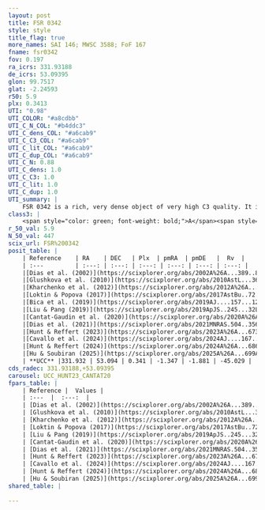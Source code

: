 ```yaml
---
layout: post
title: FSR 0342
style: style
title_flag: true
more_names: SAI 146; MWSC 3588; FoF 167
fname: fsr0342
fov: 0.197
ra_icrs: 331.93188
de_icrs: 53.09395
glon: 99.7517
glat: -2.24593
r50: 5.9
plx: 0.3413
UTI: "0.98"
UTI_COLOR: "#a8cdbb"
UTI_C_N_COL: "#b4ddc3"
UTI_C_dens_COL: "#a6cab9"
UTI_C_C3_COL: "#a6cab9"
UTI_C_lit_COL: "#a6cab9"
UTI_C_dup_COL: "#a6cab9"
UTI_C_N: 0.88
UTI_C_dens: 1.0
UTI_C_C3: 1.0
UTI_C_lit: 1.0
UTI_C_dup: 1.0
UTI_summary: |
    FSR 0342 is a rich, very dense object of very high C3 quality. It is very well-studied in the literature.
class3: |
    <span style="color: green; font-weight: bold;">A</span><span style="color: green; font-weight: bold;">A</span>
r_50_val: 5.9
N_50_val: 447
scix_url: FSR%200342
posit_table: |
    | Reference    | RA    | DEC   | Plx  | pmRA  | pmDE   |  Rv  |
    | :---         | :---: | :---: | :---: | :---: | :---: | :---: |
    |[Dias et al. (2002)](https://scixplorer.org/abs/2002A%26A...389..871D) | 331.921 | 53.129 | -- | -4.3 | -3.23 | -- |
    |[Glushkova et al. (2010)](https://scixplorer.org/abs/2010AstL...36...75G) | 331.911 | 53.102 | -- | -- | -- | -- |
    |[Kharchenko et al. (2012)](https://scixplorer.org/abs/2012A%26A...543A.156K) | 331.971 | 53.117 | -- | -3.45 | -0.7 | -- |
    |[Loktin & Popova (2017)](https://scixplorer.org/abs/2017AstBu..72..257L) | 331.875 | 53.116 | -- | -4.057 | -1.994 | -- |
    |[Bica et al. (2019)](https://scixplorer.org/abs/2019AJ....157...12B) | 331.907 | 53.102 | -- | -- | -- | -- |
    |[Liu & Pang (2019)](https://scixplorer.org/abs/2019ApJS..245...32L) | 331.954 | 53.101 | 0.342 | -1.403 | -1.842 | -- |
    |[Cantat-Gaudin et al. (2020)](https://scixplorer.org/abs/2020A%26A...640A...1C) | 331.931 | 53.104 | 0.343 | -1.346 | -1.837 | -- |
    |[Dias et al. (2021)](https://scixplorer.org/abs/2021MNRAS.504..356D) | 331.933 | 53.11 | 0.344 | -1.338 | -1.828 | -44.058 |
    |[Hunt & Reffert (2023)](https://scixplorer.org/abs/2023A%26A...673A.114H) | 331.925 | 53.094 | 0.34 | -1.349 | -1.889 | -41.696 |
    |[Cavallo et al. (2024)](https://scixplorer.org/abs/2024AJ....167...12C) | 331.911 | 53.078 | 0.342 | -- | -- | -- |
    |[Hunt & Reffert (2024)](https://scixplorer.org/abs/2024A%26A...686A..42H) | 331.925 | 53.094 | 0.34 | -1.349 | -1.889 | -41.696 |
    |[Hu & Soubiran (2025)](https://scixplorer.org/abs/2025A%26A...699A.246H) | 331.911 | 53.078 | -- | -- | -- | -- |
    | **UCC** |331.932 | 53.094 | 0.341 | -1.347 | -1.881 | -45.029 | 
cds_radec: 331.93188,+53.09395
carousel: UCC_HUNT23_CANTAT20
fpars_table: |
    | Reference |  Values |
    | :---  |  :---:  |
    | [Dias et al. (2002)](https://scixplorer.org/abs/2002A%26A...389..871D) | `E(B-V)=0.625, Dist=2088.0, Age=8.85` |
    | [Glushkova et al. (2010)](https://scixplorer.org/abs/2010AstL...36...75G) | `E(B-V)=0.27, Dm=11.52, Age=9.05` |
    | [Kharchenko et al. (2012)](https://scixplorer.org/abs/2012A%26A...543A.156K) | `e_bv=0.65, distance=1942, log_age=8.275` |
    | [Loktin & Popova (2017)](https://scixplorer.org/abs/2017AstBu..72..257L) | `E(B-V)=0.418, Dmod=12.936, logt=8.78` |
    | [Liu & Pang (2019)](https://scixplorer.org/abs/2019ApJS..245...32L) | `Age=0.676, Z=0.5` |
    | [Cantat-Gaudin et al. (2020)](https://scixplorer.org/abs/2020A%26A...640A...1C) | `AVNN=0.87, DMNN=12.2, AgeNN=9.18` |
    | [Dias et al. (2021)](https://scixplorer.org/abs/2021MNRAS.504..356D) | `Av=1.789, Dist=2554, logage=8.882, [Fe/H]=-0.109` |
    | [Hunt & Reffert (2023)](https://scixplorer.org/abs/2023A%26A...673A.114H) | `AV50=1.603, diffAV50=1.977, MOD50=12.151, logAge50=8.751` |
    | [Cavallo et al. (2024)](https://scixplorer.org/abs/2024AJ....167...12C) | `AV50=1.82, dMod50=12.34, logAge50=8.75, [Fe/H]50=0.28` |
    | [Hunt & Reffert (2024)](https://scixplorer.org/abs/2024A%26A...686A..42H) | `MassJ=2556.56` |
    | [Hu & Soubiran (2025)](https://scixplorer.org/abs/2025A%26A...699A.246H) | `MA22=-0.1, MA23f=-0.3, MA23g=-0.04, MZ23=-0.13, MK24=-0.19, MF24=-0.15` |
shared_table: |
    
---
```

